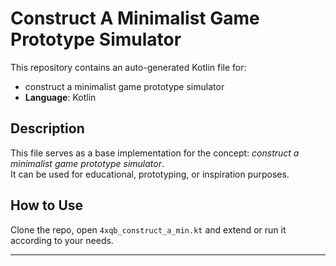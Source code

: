 # Construct A Minimalist Game Prototype Simulator

This repository contains an auto-generated Kotlin file for:

- construct a minimalist game prototype simulator
- **Language**: Kotlin

## Description

This file serves as a base implementation for the concept: *construct a minimalist game prototype simulator*.  
It can be used for educational, prototyping, or inspiration purposes.

## How to Use

Clone the repo, open `4xqb_construct_a_min.kt` and extend or run it according to your needs.

---


